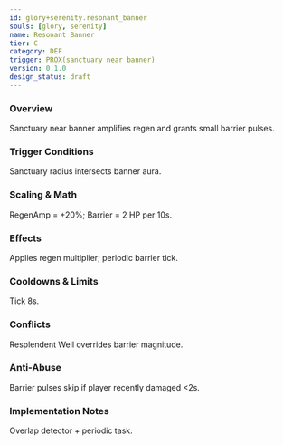 ```yaml
---
id: glory+serenity.resonant_banner
souls: [glory, serenity]
name: Resonant Banner
tier: C
category: DEF
trigger: PROX(sanctuary near banner)
version: 0.1.0
design_status: draft
---
```

### Overview
Sanctuary near banner amplifies regen and grants small barrier pulses.
### Trigger Conditions
Sanctuary radius intersects banner aura.
### Scaling & Math
RegenAmp = +20%; Barrier = 2 HP per 10s.
### Effects
Applies regen multiplier; periodic barrier tick.
### Cooldowns & Limits
Tick 8s.
### Conflicts
Resplendent Well overrides barrier magnitude.
### Anti-Abuse
Barrier pulses skip if player recently damaged <2s.
### Implementation Notes
Overlap detector + periodic task.
